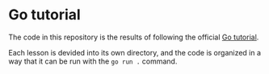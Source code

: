 # Go tutorial

The code in this repository is the results of following the official [Go tutorial](https://go.dev/doc/tutorial/).

Each lesson is devided into its own directory, and the code is organized in a way that it can be run with the `go run .` command.
